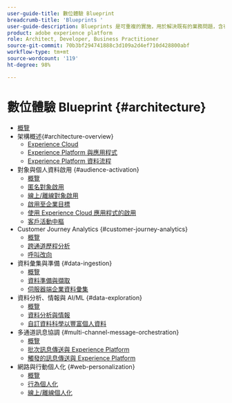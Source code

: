 ```yaml
---
user-guide-title: 數位體驗 Blueprint
breadcrumb-title: 'Blueprints '
user-guide-description: Blueprints 是可重複的實施，用於解決既有的業務問題，含有架構圖、技術考量及相關的文件連結。
product: adobe experience platform
role: Architect, Developer, Business Practitioner
source-git-commit: 70b3bf294741888c3d109a2d4ef710d428800abf
workflow-type: tm+mt
source-wordcount: '119'
ht-degree: 98%

---
```


# 數位體驗 Blueprint {#architecture}

+ [概覽](/help/blueprints/overview.md)
+ 架構概述{#architecture-overview}
   + [Experience Cloud](/help/blueprints/experience-platform/experience-cloud.md)
   + [Experience Platform 與應用程式](/help/blueprints/experience-platform/platform-applications.md)
   + [Experience Platform 資料流程](/help/blueprints/experience-platform/platform-data-flow.md)
+ 對象與個人資料啟用 {#audience-activation}
   + [概覽](/help/blueprints/audience-activation/overview.md)
   + [匿名對象啟用](/help/blueprints/audience-activation/anonymous.md)
   + [線上/離線對象啟用](/help/blueprints/audience-activation/online-offline.md)
   + [啟用至企業目標](/help/blueprints/audience-activation/enterprise-destinations.md)
   + [使用 Experience Cloud 應用程式的啟用](/help/blueprints/audience-activation/platform-and-applications.md)
   + [客戶活動中樞 ](/help/blueprints/audience-activation/customer-activity.md)
+ Customer Journey Analytics {#customer-journey-analytics}
   + [概覽](/help/blueprints/customer-journey-analytics/overview.md)
   + [跨通道歷程分析](/help/blueprints/customer-journey-analytics/digital-behavioral-data-consolidation.md)
   + [呼叫改向](/help/blueprints/customer-journey-analytics/call-deflect.md)
+ 資料彙集與準備 {#data-ingestion}
   + [概覽](/help/blueprints/data-ingestion/overview.md)
   + [資料準備與擷取 ](/help/blueprints/data-ingestion/ingestion.md)
   + [伺服器端企業資料彙集 ](/help/blueprints/data-ingestion/server-side-collection.md)
+ 資料分析、情報與 AI/ML {#data-exploration}
   + [概覽](/help/blueprints/data-insights/overview.md)
   + [資料分析與情報](/help/blueprints/data-insights/analysis.md)
   + [自訂資料科學以豐富個人資料 ](/help/blueprints/data-insights/data-science.md)
+ 多通道訊息協調 {#multi-channel-message-orchestration}
   + [概覽](/help/blueprints/multi-channel-message-orchestration/overview.md)
   + [批次訊息傳送與 Experience Platform](/help/blueprints/multi-channel-message-orchestration/batch-messaging.md)
   + [觸發的訊息傳送與 Experience Platform](/help/blueprints/multi-channel-message-orchestration/triggered-messaging.md)
+ 網路與行動個人化 {#web-personalization}
   + [概覽](/help/blueprints/web-personalization/overview.md)
   + [行為個人化](/help/blueprints/web-personalization/behavioral.md)
   + [線上/離線個人化](/help/blueprints/web-personalization/online-offline.md)

